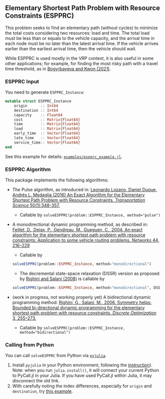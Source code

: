 

## Elementary Shortest Path Problem with Resource Constraints (ESPPRC)

This problem seeks to find an elementary path (without cycles) to minimize the total costs considering two resources: load and time. The total load must be less than or equals to the vehicle capacity, and the arrival time in each node must be no later than the latest arrival time. If the vehicle arrives earlier than the earliest arrival time, then the vehicle should wait.

While ESPPRC is used mostly in the VRP context, it is also useful in some other applications; for example, for finding the most risky path with a travel time threshold, as in [Bogyrbayeva and Kwon (2021)](https://doi.org/10.1016/j.ejor.2020.12.001).

### ESPPRC Input 

You need to generate `ESPPRC_Instance`:
```julia
mutable struct ESPPRC_Instance
    origin      :: Int64
    destination :: Int64
    capacity    :: Float64
    cost        :: Matrix{Float64}
    time        :: Matrix{Float64}
    load        :: Matrix{Float64}
    early_time  :: Vector{Float64}
    late_time   :: Vector{Float64}
    service_time:: Vector{Float64}
end
```

See this example for details: [`examples/espprc_example.jl`](https://github.com/chkwon/Routing.jl/blob/master/examples/espprc_example.jl).

### ESPPRC Algorithm

This package implements the following algorithms:

- The Pulse algorithm, as introduced in: [Leonardo Lozano, Daniel Duque, Andrés L. Medaglia (2016) An Exact Algorithm for the Elementary Shortest Path Problem with Resource Constraints. *Transportation Science* 50(1):348-357.](https://doi.org/10.1287/trsc.2014.0582)

  - Callable by `solveESPPRC(problem::ESPPRC_Instance, method="pulse")`

- A monodirectional dynamic programming method, as described in: [Feillet, D., Dejax, P., Gendreau, M., Gueguen, C., 2004. An exact algorithm for the elementary shortest path problem with resource constraints: Application to some vehicle routing problems. *Networks* 44, 216–229](https://onlinelibrary.wiley.com/doi/abs/10.1002/net.20033)
  - Callable by 
  ```julia
  solveESPPRC(problem::ESPPRC_Instance, method="monodirectional")
  ```
  - The decremental state-space relaxation (DSSR) version as proposed by [Righini and Salani (2008)](https://doi.org/10.1002/net.20212) is callable by 
  ```julia
  solveESPPRC(problem::ESPPRC_Instance, method="monodirectional", DSSR=true)
  ```

- (work in progress, not working properly yet) A bidirectional dynamic programming method: [Righini, G., Salani, M., 2006. Symmetry helps: Bounded bi-directional dynamic programming for the elementary shortest path problem with resource constraints. *Discrete Optimization* 3, 255–273.](https://doi.org/10.1016/j.disopt.2006.05.007)
  - Callable by `solveESPPRC(problem::ESPPRC_Instance, method="bidirectional")`



### Calling from Python 

You can call `solveESPPRC` from Python via [`pyjulia`](https://github.com/JuliaPy/pyjulia).

1. Install `pyjulia` in your Python environment, following the [instruction](https://github.com/JuliaPy/pyjulia)). Note: when you run `julia.install()`, it will connect your current Python to PyCall.jl in your Julia. If you have used PyCall.jl within Julia, it may disconnect the old link. 
2. With carefully noting the index differences, especially for `origin` and `destination`, try [this example](https://github.com/chkwon/Routing.jl/blob/master/examples/espprc_example.py).
